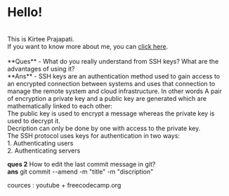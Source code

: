 # Hello! 
<br>
This is Kirtee Prajapati. <br>
If you want to know more about me, you can <a href = "https://github.com/KIRTEE-TECH">click here</a>. <br>
<br>
**Ques** - What do you really understand from SSH keys? What are the advantages of using it?<br>
**Ans** - SSH keys are an authentication method used to gain access to an encrypted connection between systems and uses that connection to manage the remote system and cloud infrastructure. 
In other words A pair of encryption a private key and a public key are generated which are mathematically linked to each other:<br>
       The public key is used to encrypt a message whereas the private key is used to decrypt it. <br>
       Decription can only be done by one with access to the private key.<br> 
The SSH protocol uses keys for authentication in two ways:<br>
       1. Authenticating users<br>
       2. Authenticating servers<br>

**ques 2** How to edit the last commit message in git?<br>
**ans** git commit --amend -m "title" -m "discription"<br>


cources : youtube + freecodecamp.org
